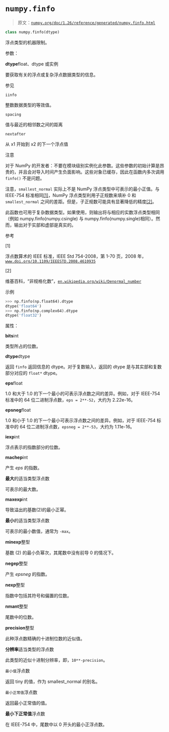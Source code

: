 # `numpy.finfo`

> 原文：[`numpy.org/doc/1.26/reference/generated/numpy.finfo.html`](https://numpy.org/doc/1.26/reference/generated/numpy.finfo.html)

```py
class numpy.finfo(dtype)
```

浮点类型的机器限制。

参数：

**dtype**float、dtype 或实例

要获取有关的浮点或复杂浮点数据类型的信息。

参见

`iinfo`

整数数据类型的等效值。

`spacing`

值与最近的相邻数之间的距离

`nextafter`

从 x1 开始到 x2 的下一个浮点值

注意

对于 NumPy 的开发者：不要在模块级别实例化此参数。这些参数的初始计算是昂贵的，并且会对导入时间产生负面影响。这些对象已缓存，因此在函数内多次调用 `finfo()` 不是问题。

注意，`smallest_normal` 实际上不是 NumPy 浮点类型中可表示的最小正值。与 IEEE-754 标准相同[[1]](#r2ee89c7f792a-1)，NumPy 浮点类型利用子正规数来填补 0 和 `smallest_normal` 之间的差距。但是，子正规数可能具有显著降低的精度[[2]](#r2ee89c7f792a-2)。

此函数也可用于复杂数据类型。如果使用，则输出将与相应的实数浮点类型相同（例如 numpy.finfo(numpy.csingle) 与 numpy.finfo(numpy.single)相同）。然而，输出对于实部和虚部是真实的。

参考

[1]

浮点数算术的 IEEE 标准，IEEE Std 754-2008，第 1-70 页，2008 年，[`www.doi.org/10.1109/IEEESTD.2008.4610935`](https://www.doi.org/10.1109/IEEESTD.2008.4610935)

[2]

维基百科，“非规格化数”，[`en.wikipedia.org/wiki/Denormal_number`](https://en.wikipedia.org/wiki/Denormal_number)

示例

```py
>>> np.finfo(np.float64).dtype
dtype('float64')
>>> np.finfo(np.complex64).dtype
dtype('float32') 
```

属性：

**bits**int

类型所占的位数。

**dtype**dtype

返回 `finfo` 返回信息的 dtype。对于复数输入，返回的 dtype 是与其实部和复数部分对应的 `float*` dtype。

**eps**float

1.0 和大于 1.0 的下一个最小的可表示浮点数之间的差异。例如，对于 IEEE-754 标准中的 64 位二进制浮点数，`eps = 2**-52`，大约为 2.22e-16。

**epsneg**float

1.0 和小于 1.0 的下一个最小可表示浮点数之间的差异。例如，对于 IEEE-754 标准中的 64 位二进制浮点数，`epsneg = 2**-53`，大约为 1.11e-16。

**iexp**int

浮点表示的指数部分的位数。

**machep**int

产生 *eps* 的指数。

**最大**的适当类型浮点数

可表示的最大数。

**maxexp**int

导致溢出的基数(2)的最小正幂。

**最小**的适当类型浮点数

可表示的最小数值，通常为 `-max`。

**minexp**整型

基数 (2) 的最小负幂次，其尾数中没有前导 0 的情况下。

**negep**整型

产生 *epsneg* 的指数。

**nexp**整型

指数中包括其符号和偏置的位数。

**nmant**整型

尾数中的位数。

**precision**整型

此种浮点数精确的十进制位数的近似值。

**分辨率**适当类型的浮点数

此类型的近似十进制分辨率，即，`10**-precision`。

`最小值`浮点数

返回 tiny 的值，作为 smallest_normal 的别名。

`最小正常值`浮点数

返回最小正常值的值。

**最小下正常值**浮点数

在 IEEE-754 中，尾数中以 0 开头的最小正浮点数。
